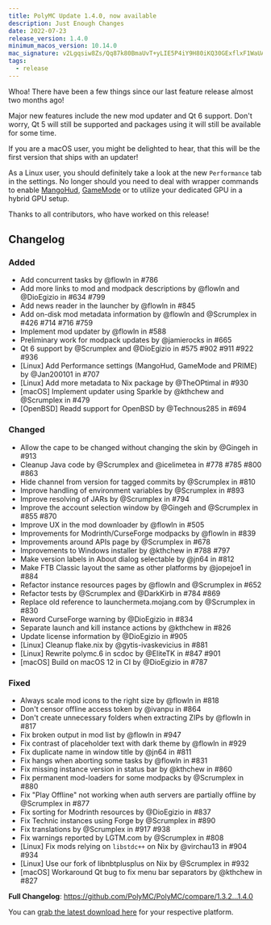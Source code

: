 ```yaml
---
title: PolyMC Update 1.4.0, now available
description: Just Enough Changes
date: 2022-07-23
release_version: 1.4.0
minimum_macos_version: 10.14.0
mac_signature: v2Lgqsiw8Zs/Qq87k80BmaUvT+yLIE5P4iY9H80iKQ30GExflxF1WaUAQnVHYRHGxiZyFNwwWwQuLVAegy1RBQ==
tags:
  - release
---
```


Whoa! There have been a few things since our last feature release almost two months ago!

Major new features include the new mod updater and Qt 6 support.
Don't worry, Qt 5 will still be supported and packages using it will still be available for some time.

If you are a macOS user, you might be delighted to hear, that this will be the first version that ships with an updater!

As a Linux user, you should definitely take a look at the new `Performance` tab in the settings.
No longer should you need to deal with wrapper commands to enable [MangoHud](https://github.com/flightlessmango/MangoHud), [GameMode](https://github.com/FeralInteractive/gamemode) or to utilize your dedicated GPU in a hybrid GPU setup.

Thanks to all contributors, who have worked on this release!

## Changelog

### Added
- Add concurrent tasks by @flowln in #786
- Add more links to mod and modpack descriptions by @flowln and @DioEgizio in #634 #799
- Add news reader in the launcher by @flowln in #845
- Add on-disk mod metadata information by @flowln and @Scrumplex in #426 #714 #716 #759
- Implement mod updater by @flowln in #588
- Preliminary work for modpack updates by @jamierocks in #665
- Qt 6 support by @Scrumplex and @DioEgizio in #575 #902 #911 #922 #936
- [Linux] Add Performance settings (MangoHud, GameMode and PRIME) by @Jan200101 in #707
- [Linux] Add more metadata to Nix package by @TheOPtimal in #930
- [macOS] Implement updater using Sparkle by @kthchew and @Scrumplex in #479
- [OpenBSD] Readd support for OpenBSD by @Technous285 in #694

### Changed
- Allow the cape to be changed without changing the skin by @Gingeh in #913
- Cleanup Java code by @Scrumplex and @icelimetea in #778 #785 #800 #863
- Hide channel from version for tagged commits by @Scrumplex in #810
- Improve handling of environment variables by @Scrumplex in #893
- Improve resolving of JARs by @Scrumplex in #794
- Improve the account selection window by @Gingeh and @Scrumplex in #855 #870
- Improve UX in the mod downloader by @flowln in #505
- Improvements for Modrinth/CurseForge modpacks by @flowln in #839
- Improvements around APIs page by @Scrumplex in #678
- Improvements to Windows installer by @kthchew in #788 #797
- Make version labels in About dialog selectable by @jn64 in #812
- Make FTB Classic layout the same as other platforms by @jopejoe1 in #884
- Refactor instance resources pages by @flowln and @Scrumplex in #652
- Refactor tests by @Scrumplex and @DarkKirb in #784 #869
- Replace old reference to launchermeta.mojang.com by @Scrumplex in #830
- Reword CurseForge warning by @DioEgizio in #834
- Separate launch and kill instance actions by @kthchew in #826
- Update license information by @DioEgizio in #905
- [Linux] Cleanup flake.nix by @gytis-ivaskevicius in #881
- [Linux] Rewrite polymc.6 in scdoc by @EliteTK in #847 #901
- [macOS] Build on macOS 12 in CI by @DioEgizio in #787

### Fixed
- Always scale mod icons to the right size by @flowln in #818
- Don't censor offline access token by @ivanpu in #864
- Don't create unnecessary folders when extracting ZIPs by @flowln in #817
- Fix broken output in mod list by @flowln in #947
- Fix contrast of placeholder text with dark theme by @flowln in #929
- Fix duplicate name in window title by @jn64 in #811
- Fix hangs when aborting some tasks by @flowln in #831
- Fix missing instance version in status bar by @kthchew in #860
- Fix permanent mod-loaders for some modpacks by @Scrumplex in #880
- Fix "Play Offline" not working when auth servers are partially offline by @Scrumplex in #877
- Fix sorting for Modrinth resources by @DioEgizio in #837
- Fix Technic instances using Forge by @Scrumplex in #890
- Fix translations by @Scrumplex in #917 #938
- Fix warnings reported by LGTM.com by @Scrumplex in #808
- [Linux] Fix mods relying on `libstdc++` on Nix by @virchau13 in #904 #934
- [Linux] Use our fork of libnbtplusplus on Nix by @Scrumplex in #932
- [macOS] Workaround Qt bug to fix menu bar separators by @kthchew in #827


**Full Changelog**: <https://github.com/PolyMC/PolyMC/compare/1.3.2...1.4.0>

You can [grab the latest download here](/download) for your respective platform.
